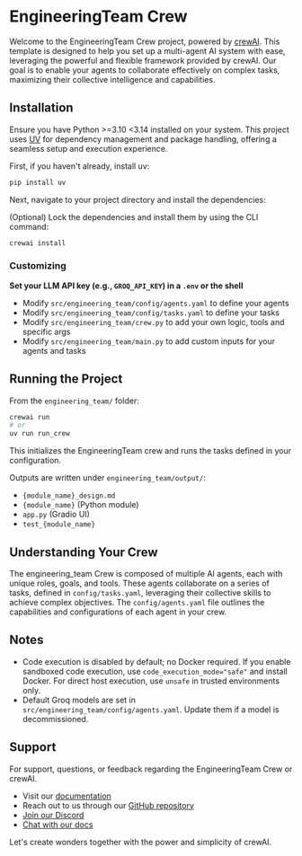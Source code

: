 # EngineeringTeam Crew

Welcome to the EngineeringTeam Crew project, powered by [crewAI](https://crewai.com). This template is designed to help you set up a multi-agent AI system with ease, leveraging the powerful and flexible framework provided by crewAI. Our goal is to enable your agents to collaborate effectively on complex tasks, maximizing their collective intelligence and capabilities.

## Installation

Ensure you have Python >=3.10 <3.14 installed on your system. This project uses [UV](https://docs.astral.sh/uv/) for dependency management and package handling, offering a seamless setup and execution experience.

First, if you haven't already, install uv:

```bash
pip install uv
```

Next, navigate to your project directory and install the dependencies:

(Optional) Lock the dependencies and install them by using the CLI command:
```bash
crewai install
```
### Customizing

**Set your LLM API key (e.g., `GROQ_API_KEY`) in a `.env` or the shell**

- Modify `src/engineering_team/config/agents.yaml` to define your agents
- Modify `src/engineering_team/config/tasks.yaml` to define your tasks
- Modify `src/engineering_team/crew.py` to add your own logic, tools and specific args
- Modify `src/engineering_team/main.py` to add custom inputs for your agents and tasks

## Running the Project

From the `engineering_team/` folder:

```bash
crewai run
# or
uv run run_crew
```

This initializes the EngineeringTeam crew and runs the tasks defined in your configuration.

Outputs are written under `engineering_team/output/`:
- `{module_name}_design.md`
- `{module_name}` (Python module)
- `app.py` (Gradio UI)
- `test_{module_name}`

## Understanding Your Crew

The engineering_team Crew is composed of multiple AI agents, each with unique roles, goals, and tools. These agents collaborate on a series of tasks, defined in `config/tasks.yaml`, leveraging their collective skills to achieve complex objectives. The `config/agents.yaml` file outlines the capabilities and configurations of each agent in your crew.

## Notes

- Code execution is disabled by default; no Docker required. If you enable sandboxed code execution, use `code_execution_mode="safe"` and install Docker. For direct host execution, use `unsafe` in trusted environments only.
- Default Groq models are set in `src/engineering_team/config/agents.yaml`. Update them if a model is decommissioned.

## Support

For support, questions, or feedback regarding the EngineeringTeam Crew or crewAI.
- Visit our [documentation](https://docs.crewai.com)
- Reach out to us through our [GitHub repository](https://github.com/joaomdmoura/crewai)
- [Join our Discord](https://discord.com/invite/X4JWnZnxPb)
- [Chat with our docs](https://chatg.pt/DWjSBZn)

Let's create wonders together with the power and simplicity of crewAI.
